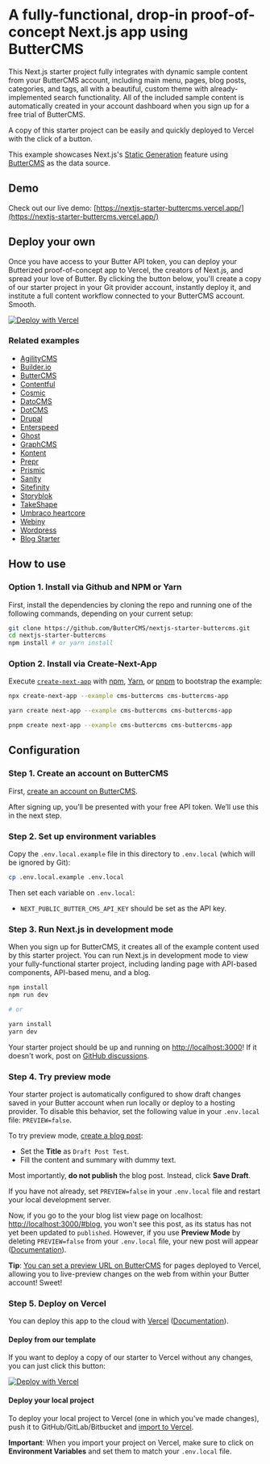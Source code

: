 # A fully-functional, drop-in proof-of-concept Next.js app using ButterCMS

This Next.js starter project fully integrates with dynamic sample content from your ButterCMS account, including main menu, pages, blog posts, categories, and tags, all with a beautiful, custom theme with already-implemented search functionality. All of the included sample content is automatically created in your account dashboard when you sign up for a free trial of ButterCMS.

A copy of this starter project can be easily and quickly deployed to Vercel with the click of a button.

This example showcases Next.js's [Static Generation](https://nextjs.org/docs/basic-features/pages) feature using [ButterCMS](https://buttercms.com/) as the data source.

## Demo

Check out our live demo: [https://nextjs-starter-buttercms.vercel.app/](https://nextjs-starter-buttercms.vercel.app/)

## Deploy your own

Once you have access to your Butter API token, you can deploy your Butterized proof-of-concept app to Vercel, the creators of Next.js, and spread your love of Butter. By clicking the button below, you'll create a copy of our starter project in your Git provider account, instantly deploy it, and institute a full content workflow connected to your ButterCMS account. Smooth.

[![Deploy with Vercel](https://vercel.com/button)](https://vercel.com/new/clone?repository-url=https%3A%2F%2Fgithub.com%2FButterCMS%2Fnextjs-starter-buttercms&env=NEXT_PUBLIC_BUTTER_CMS_API_KEY&envDescription=Your%20ButterCMS%20API%20Token&envLink=https%3A%2F%2Fbuttercms.com%2Fsettings%2F&project-name=nextjs-starter-buttercms&repo-name=nextjs-starter-buttercms&redirect-url=https%3A%2F%2Fbuttercms.com%2Fonboarding%2Fvercel-starter-deploy-callback%2F&production-deploy-hook=Deploy%20Triggered%20from%20ButterCMS&demo-title=ButterCMS%20Next.js%20Starter&demo-description=Fully%20integrated%20with%20your%20ButterCMS%20account&demo-url=https%3A%2F%2Fnextjs-starter-buttercms.vercel.app%2F&demo-image=https://cdn.buttercms.com/r0tGK8xFRti2iRKBJ0eY&repository-name=nextjs-starter-buttercms)

### Related examples

- [AgilityCMS](/examples/cms-agilitycms)
- [Builder.io](/examples/cms-builder-io)
- [ButterCMS](/examples/cms-buttercms)
- [Contentful](/examples/cms-contentful)
- [Cosmic](/examples/cms-cosmic)
- [DatoCMS](/examples/cms-datocms)
- [DotCMS](/examples/cms-dotcms)
- [Drupal](/examples/cms-drupal)
- [Enterspeed](/examples/cms-enterspeed)
- [Ghost](/examples/cms-ghost)
- [GraphCMS](/examples/cms-graphcms)
- [Kontent](/examples/cms-kontent-ai)
- [Prepr](/examples/cms-prepr)
- [Prismic](/examples/cms-prismic)
- [Sanity](/examples/cms-sanity)
- [Sitefinity](/examples/cms-sitefinity)
- [Storyblok](/examples/cms-storyblok)
- [TakeShape](/examples/cms-takeshape)
- [Umbraco heartcore](/examples/cms-umbraco-heartcore)
- [Webiny](/examples/cms-webiny)
- [Wordpress](/examples/cms-wordpress)
- [Blog Starter](/examples/blog-starter)

## How to use

### Option 1. Install via Github and NPM or Yarn

First, install the dependencies by cloning the repo and running one of the following commands, depending on your current setup:

```bash
git clone https://github.com/ButterCMS/nextjs-starter-buttercms.git
cd nextjs-starter-buttercms
npm install # or yarn install
```

### Option 2. Install via Create-Next-App

Execute [`create-next-app`](https://github.com/vercel/next.js/tree/canary/packages/create-next-app) with [npm](https://docs.npmjs.com/cli/init), [Yarn](https://yarnpkg.com/lang/en/docs/cli/create/), or [pnpm](https://pnpm.io) to bootstrap the example:

```bash
npx create-next-app --example cms-buttercms cms-buttercms-app
```

```bash
yarn create next-app --example cms-buttercms cms-buttercms-app
```

```bash
pnpm create next-app --example cms-buttercms cms-buttercms-app
```

## Configuration

### Step 1. Create an account on ButterCMS

First, [create an account on ButterCMS](https://buttercms.com/).

After signing up, you’ll be presented with your free API token. We’ll use this in the next step.

### Step 2. Set up environment variables

Copy the `.env.local.example` file in this directory to `.env.local` (which will be ignored by Git):

```bash
cp .env.local.example .env.local
```

Then set each variable on `.env.local`:

- `NEXT_PUBLIC_BUTTER_CMS_API_KEY` should be set as the API key.

### Step 3. Run Next.js in development mode

When you sign up for ButterCMS, it creates all of the example content used by this starter project. You can run Next.js in development mode to view your fully-functional starter project, including landing page with
API-based components, API-based menu, and a blog.

```bash
npm install
npm run dev

# or

yarn install
yarn dev
```

Your starter project should be up and running on [http://localhost:3000](http://localhost:3000)! If it doesn't work, post on [GitHub discussions](https://github.com/vercel/next.js/discussions).

### Step 4. Try preview mode

Your starter project is automatically configured to show draft changes saved in your Butter account when run locally or deploy to a hosting provider. To disable this behavior, set the following value in your `.env.local` file: `PREVIEW=false`.

To try preview mode, [create a blog post](https://buttercms.com/post/):

- Set the **Title** as `Draft Post Test`.
- Fill the content and summary with dummy text.

Most importantly, **do not publish** the blog post. Instead, click **Save Draft**.

If you have not already, set `PREVIEW=false` in your `.env.local` file and restart your local
development server.

Now, if you go to the your blog list view page on localhost: [http://localhost:3000/#blog](http://localhost:3000/#blog), you won't see this post, as its status has not yet been updated to `published`. However, if you use **Preview Mode** by deleting `PREVIEW=false` from your `.env.local` file, your new post will appear ([Documentation](https://nextjs.org/docs/advanced-features/preview-mode)).

**Tip**: [You can set a preview URL on ButterCMS](https://buttercms.com/kb/preview-urls) for pages
deployed to Vercel, allowing you to live-preview changes on the web from within your Butter account! Sweet!

### Step 5. Deploy on Vercel

You can deploy this app to the cloud with [Vercel](https://vercel.com?utm_source=github&utm_medium=readme&utm_campaign=next-example) ([Documentation](https://nextjs.org/docs/deployment)).

#### Deploy from our template

If you want to deploy a copy of our starter to Vercel without any changes, you can just click this button:

[![Deploy with Vercel](https://vercel.com/button)](https://vercel.com/new/clone?repository-url=https%3A%2F%2Fgithub.com%2FButterCMS%2Fnextjs-starter-buttercms&env=NEXT_PUBLIC_BUTTER_CMS_API_KEY&envDescription=Your%20ButterCMS%20API%20Token&envLink=https%3A%2F%2Fbuttercms.com%2Fsettings%2F&project-name=nextjs-starter-buttercms&repo-name=nextjs-starter-buttercms&redirect-url=https%3A%2F%2Fbuttercms.com%2Fonboarding%2Fvercel-starter-deploy-callback%2F&production-deploy-hook=Deploy%20Triggered%20from%20ButterCMS&demo-title=ButterCMS%20Next.js%20Starter&demo-description=Fully%20integrated%20with%20your%20ButterCMS%20account&demo-url=https%3A%2F%2Fnextjs-starter-buttercms.vercel.app%2F&demo-image=https://cdn.buttercms.com/r0tGK8xFRti2iRKBJ0eY&repository-name=nextjs-starter-buttercms)

#### Deploy your local project

To deploy your local project to Vercel (one in which you've made changes), push it to GitHub/GitLab/Bitbucket and [import to Vercel](https://vercel.com/new?utm_source=github&utm_medium=readme&utm_campaign=next-example).

**Important**: When you import your project on Vercel, make sure to click on **Environment Variables** and set them to match your `.env.local` file.

